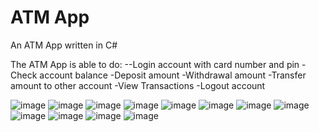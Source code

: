 # ATM App
An ATM App written in C#

The ATM App is able to do:
--Login account with card number and pin
-Check account balance
-Deposit amount
-Withdrawal amount
-Transfer amount to other account
-View Transactions
-Logout account

![image](https://user-images.githubusercontent.com/60242731/178166520-19e3e173-c9b9-486b-9449-6df569bdca28.png)
![image](https://user-images.githubusercontent.com/60242731/178166525-40220157-e66d-4d45-981a-824c02643a4b.png)
![image](https://user-images.githubusercontent.com/60242731/178166533-470e4e64-a048-4550-9632-95e866a0e348.png)
![image](https://user-images.githubusercontent.com/60242731/178166933-32fd5208-58fb-495c-b1ea-90b12000eefe.png)
![image](https://user-images.githubusercontent.com/60242731/178166952-6320f339-0f2d-473e-87c0-42b2ba974db8.png)
![image](https://user-images.githubusercontent.com/60242731/178166986-42b20a3a-4090-418e-aac1-0d4e7bd81a2d.png)
![image](https://user-images.githubusercontent.com/60242731/178167007-dce463ff-c246-442a-88bb-0696aac3ac1a.png)
![image](https://user-images.githubusercontent.com/60242731/178167023-7fe83458-cf90-4ec2-93f9-0b66980b234f.png)
![image](https://user-images.githubusercontent.com/60242731/178167041-70e7c8cf-947a-4516-8a72-6069cd857ce5.png)
![image](https://user-images.githubusercontent.com/60242731/178167078-6c5801da-803c-4020-a798-897b90a69644.png)
![image](https://user-images.githubusercontent.com/60242731/178167088-5eebfe34-5d66-422b-80d7-ed1dcd32b7b4.png)
![image](https://user-images.githubusercontent.com/60242731/178167095-4b9ccc8d-893f-455e-87d9-fe3264acf9b6.png)

